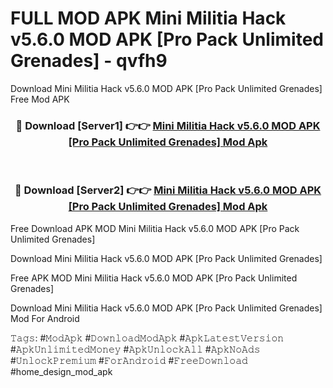 # FULL MOD APK Mini Militia Hack v5.6.0 MOD APK [Pro Pack Unlimited Grenades] - qvfh9
Download Mini Militia Hack v5.6.0 MOD APK [Pro Pack Unlimited Grenades] Free Mod APK

<div align="center">
<h3>🔴 Download [Server1] 👉👉 <a href="https://apk-comot.site?title=Mini_Militia_Hack_v5.6.0_MOD_APK_[Pro_Pack_Unlimited_Grenades]">Mini Militia Hack v5.6.0 MOD APK [Pro Pack Unlimited Grenades] Mod Apk</a></h3><br>

<h3>🔴 Download [Server2] 👉👉 <a href="https://apk-comot.site?title=Mini_Militia_Hack_v5.6.0_MOD_APK_[Pro_Pack_Unlimited_Grenades]">Mini Militia Hack v5.6.0 MOD APK [Pro Pack Unlimited Grenades] Mod Apk</a></h3>
</div>


Free Download APK MOD Mini Militia Hack v5.6.0 MOD APK [Pro Pack Unlimited Grenades]

Download Mini Militia Hack v5.6.0 MOD APK [Pro Pack Unlimited Grenades] 

Free APK MOD Mini Militia Hack v5.6.0 MOD APK [Pro Pack Unlimited Grenades] 

Download Mini Militia Hack v5.6.0 MOD APK [Pro Pack Unlimited Grenades] Mod For Android

𝚃𝚊𝚐𝚜: #𝙼𝚘𝚍𝙰𝚙𝚔 #𝙳𝚘𝚠𝚗𝚕𝚘𝚊𝚍𝙼𝚘𝚍𝙰𝚙𝚔 #𝙰𝚙𝚔𝙻𝚊𝚝𝚎𝚜𝚝𝚅𝚎𝚛𝚜𝚒𝚘𝚗 #𝙰𝚙𝚔𝚄𝚗𝚕𝚒𝚖𝚒𝚝𝚎𝚍𝙼𝚘𝚗𝚎𝚢 #𝙰𝚙𝚔𝚄𝚗𝚕𝚘𝚌𝚔𝙰𝚕𝚕 #𝙰𝚙𝚔𝙽𝚘𝙰𝚍𝚜 #𝚄𝚗𝚕𝚘𝚌𝚔𝙿𝚛𝚎𝚖𝚒𝚞𝚖 #𝙵𝚘𝚛𝙰𝚗𝚍𝚛𝚘𝚒𝚍 #𝙵𝚛𝚎𝚎𝙳𝚘𝚠𝚗𝚕𝚘𝚊𝚍 #home_design_mod_apk